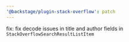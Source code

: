 ```yaml
---
'@backstage/plugin-stack-overflow': patch
---
```


fix: fix decode issues in title and author fields in `StackOverflowSearchResultListItem`
